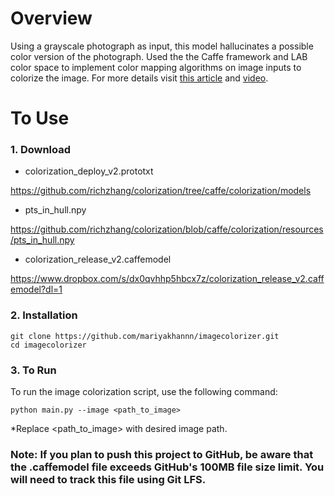 # Overview
Using a grayscale photograph as input, this model hallucinates a possible color version of the photograph. Used the the Caffe framework and LAB color space to implement color mapping algorithms on image inputs to colorize the image.
For more details visit [this article](https://medium.com/@mariya.k2022/deep-learning-techniques-for-image-colorization-a-step-by-step-guide-66c5a4504877) and [video](https://youtu.be/GCN6jIiBhLo). 


# To Use

### 1. Download 
* colorization_deploy_v2.prototxt 

https://github.com/richzhang/colorization/tree/caffe/colorization/models
* pts_in_hull.npy

https://github.com/richzhang/colorization/blob/caffe/colorization/resources/pts_in_hull.npy
* colorization_release_v2.caffemodel

https://www.dropbox.com/s/dx0qvhhp5hbcx7z/colorization_release_v2.caffemodel?dl=1

### 2. Installation

    git clone https://github.com/mariyakhannn/imagecolorizer.git
    cd imagecolorizer
    
### 3. To Run
To run the image colorization script, use the following command:

    python main.py --image <path_to_image>

*Replace <path_to_image> with desired image path.

### Note: If you plan to push this project to GitHub, be aware that the .caffemodel file exceeds GitHub's 100MB file size limit. You will need to track this file using Git LFS.
